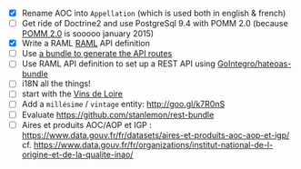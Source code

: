 - [x] Rename AOC into `Appellation` (which is used both in english & french)
- [ ] Get ride of Doctrine2 and use PostgreSql 9.4 with POMM 2.0 (because [POMM 2.0](http://www.pomm-project.org/) is sooooo january 2015)
- [x] Write a RAML [RAML](http://raml.org/) API definition
- [ ] Use [a bundle to generate the API routes](https://github.com/creads/api2symfony-bundle)
- [ ] Use RAML API definition to set up a REST API using [GoIntegro/hateoas-bundle](https://github.com/GoIntegro/hateoas-bundle)
- [ ] i18N all the things!
- [ ] start with the [Vins de Loire](http://www.vinsvaldeloire.fr/SiteGP/FR/)
- [ ] Add a `millésime` / `vintage` entity: http://goo.gl/k7R0nS
- [ ] Evaluate https://github.com/stanlemon/rest-bundle
- [ ] Aires et produits AOC/AOP et IGP : https://www.data.gouv.fr/fr/datasets/aires-et-produits-aoc-aop-et-igp/ cf. https://www.data.gouv.fr/fr/organizations/institut-national-de-l-origine-et-de-la-qualite-inao/
